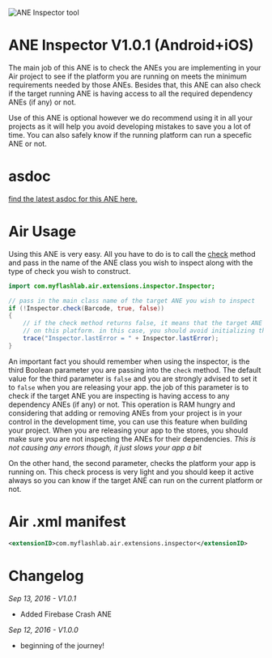 ![ANE Inspector tool](http://www.myflashlabs.com/wp-content/uploads/2016/09/myflashlabs-inspector-ane.jpg)
# ANE Inspector V1.0.1 (Android+iOS)
The main job of this ANE is to check the ANEs you are implementing in your Air project to see if the platform you are running on meets the minimum requirements needed by those ANEs. Besides that, this ANE can also check if the target running ANE is having access to all the required dependency ANEs (if any) or not.

Use of this ANE is optional however we do recommend using it in all your projects as it will help you avoid developing mistakes to save you a lot of time. You can also safely know if the running platform can run a specefic ANE or not.

# asdoc
[find the latest asdoc for this ANE here.](http://myflashlab.github.io/asdoc/com/myflashlab/air/extensions/inspector/Inspector.html)

# Air Usage
Using this ANE is very easy. All you have to do is to call the [check](http://myflashlab.github.io/asdoc/com/myflashlab/air/extensions/inspector/Inspector.html#check()) method and pass in the name of the ANE class you wish to inspect along with the type of check you wish to construct.
```actionscript
import com.myflashlab.air.extensions.inspector.Inspector;

// pass in the main class name of the target ANE you wish to inspect
if (!Inspector.check(Barcode, true, false))
{
	// if the check method returns false, it means that the target ANE can't run
	// on this platform. in this case, you should avoid initializing the target ANE
	trace("Inspector.lastError = " + Inspector.lastError);
}
```

An important fact you should remember when using the inspector, is the third Boolean parameter you are passing into the ```check``` method. The default value for the third parameter is ```false``` and you are strongly advised to set it to ```false``` when you are releasing your app. the job of this parameter is to check if the target ANE you are inspecting is having access to any dependency ANEs (if any) or not. This operation is RAM hungry and considering that adding or removing ANEs from your project is in your control in the development time, you can use this feature when building your project. When you are releasing your app to the stores, you should make sure you are not inspecting the ANEs for their dependencies. *This is not causing any errors though, it just slows your app a bit*

On the other hand, the second parameter, checks the platform your app is running on. This check process is very light and you should keep it active always so you can know if the target ANE can run on the current platform or not.

# Air .xml manifest
```xml
<extensionID>com.myflashlab.air.extensions.inspector</extensionID>
```

# Changelog
*Sep 13, 2016 - V1.0.1*
* Added Firebase Crash ANE

*Sep 12, 2016 - V1.0.0*
* beginning of the journey!